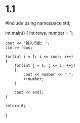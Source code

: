 # 1.1
#include <iostream>
using namespace std;
 
int main()
{
    int rows, number = 1;
 
    cout << "输入行数: ";
    cin >> rows;
 
    for(int i = 1; i <= rows; i++)
    {
        for(int j = 1; j <= i; ++j)
        {
            cout << number << " ";
            ++number;
        }
 
        cout << endl;
    }
 
    return 0;
}
